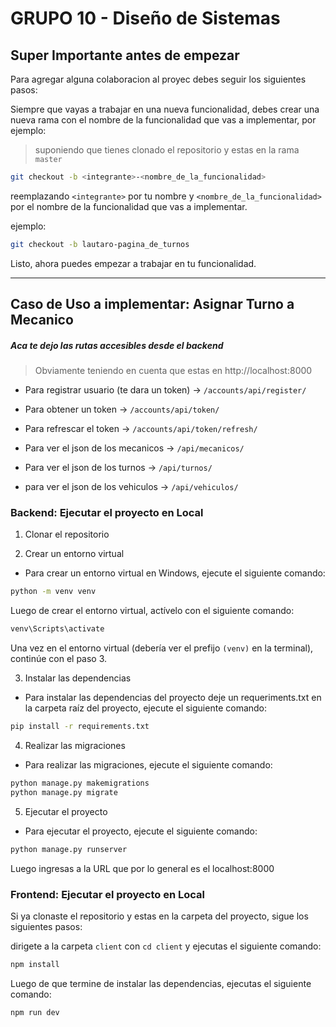 
# GRUPO 10 - Diseño de Sistemas

## Super Importante antes de empezar

Para agregar alguna colaboracion al proyec  debes seguir los siguientes pasos:

Siempre que vayas a trabajar en una nueva funcionalidad, debes crear una nueva rama con el nombre de la funcionalidad que vas a implementar, por ejemplo:

> suponiendo que tienes clonado el repositorio y estas en la rama `master`

```bash
git checkout -b <integrante>-<nombre_de_la_funcionalidad>
```
reemplazando `<integrante>` por tu nombre y `<nombre_de_la_funcionalidad>` por el nombre de la funcionalidad que vas a implementar.

ejemplo:

```bash
git checkout -b lautaro-pagina_de_turnos
```

Listo, ahora puedes empezar a trabajar en tu funcionalidad.

----


## Caso de Uso a implementar: Asignar Turno a Mecanico

##### Aca te dejo las rutas accesibles desde el backend

> Obviamente teniendo en cuenta que estas en http://localhost:8000

- Para registrar usuario (te dara un token) -> ``/accounts/api/register/``

- Para obtener un token -> ``/accounts/api/token/``

- Para refrescar el token -> ``/accounts/api/token/refresh/``

- Para ver el json de los mecanicos -> ``/api/mecanicos/``

- Para ver el json de los turnos -> ``/api/turnos/``

- para ver el json de los vehiculos -> ``/api/vehiculos/``


### Backend: Ejecutar el proyecto en Local

1. Clonar el repositorio


2. Crear un entorno virtual

- Para crear un entorno virtual en Windows, ejecute el siguiente comando:

```bash
python -m venv venv
```

Luego de crear el entorno virtual, actívelo con el siguiente comando:

```bash
venv\Scripts\activate
```

Una vez en el entorno virtual (debería ver el prefijo `(venv)` en la terminal), continúe con el paso 3.


3. Instalar las dependencias

- Para instalar las dependencias del proyecto deje un requeriments.txt en la carpeta raíz del proyecto, ejecute el siguiente comando:

```bash
pip install -r requirements.txt
```

4. Realizar las migraciones

- Para realizar las migraciones, ejecute el siguiente comando:

```bash
python manage.py makemigrations
python manage.py migrate
```

5. Ejecutar el proyecto

- Para ejecutar el proyecto, ejecute el siguiente comando:

```bash
python manage.py runserver
```

Luego ingresas a la URL que por lo general es el localhost:8000


### Frontend: Ejecutar el proyecto en Local

Si ya clonaste el repositorio y estas en la carpeta del proyecto, sigue los siguientes pasos:

dirigete a la carpeta `client`  con `cd client` y ejecutas el siguiente comando:

```bash
npm install
```

Luego de que termine de instalar las dependencias, ejecutas el siguiente comando:

```bash
npm run dev
```
